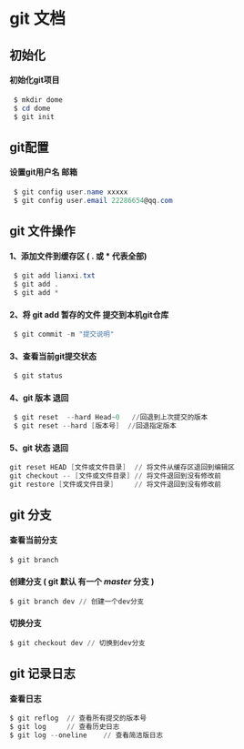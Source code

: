 #  git 文档

## 初始化
#### 初始化git项目
~~~ powershell 
 $ mkdir dome  
 $ cd dome
 $ git init 
~~~

## git配置
#### 设置git用户名  邮箱
~~~ powershell 
 $ git config user.name xxxxx 
 $ git config user.email 22286654@qq.com
~~~

## git 文件操作
#### 1、添加文件到缓存区 ( . 或 * 代表全部)
~~~ powershell 
 $ git add lianxi.txt 
 $ git add .
 $ git add *
~~~

#### 2、将 git add 暂存的文件 提交到本机git仓库
~~~ powershell 
 $ git commit -m "提交说明"
~~~

#### 3、查看当前git提交状态
~~~ powershell 
 $ git status
~~~ 

#### 4、git 版本 退回 
~~~ powershell 
 $ git reset  --hard Head~0   //回退到上次提交的版本 
 $ git reset --hard [版本号]  //回退指定版本
~~~ 

#### 5、git 状态 退回 
~~~ powershell 
git reset HEAD [文件或文件目录]  // 将文件从缓存区退回到编辑区
git checkout -- [文件或文件目录] // 将文件退回到没有修改前
git restore [文件或文件目录]     // 将文件退回到没有修改前
~~~ 

## git 分支

#### 查看当前分支
~~~ powershell 
$ git branch 
~~~

#### 创建分支 ( git 默认 有一个 ***master*** 分支 )
~~~ powershell 
$ git branch dev // 创建一个dev分支
~~~

#### 切换分支 
~~~ powershell 
$ git checkout dev // 切换到dev分支
~~~

## git 记录日志
#### 查看日志
~~~ powershell 
$ git reflog  // 查看所有提交的版本号
$ git log     // 查看历史日志 
$ git log --oneline    // 查看简洁版日志
~~~